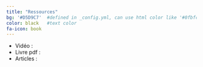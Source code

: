 ```yaml
---
title: "Ressources"
bg: '#D5D9C7'  #defined in _config.yml, can use html color like '#0fbfcf'
color: black   #text color
fa-icon: book
---
```


* Vidéo : 
* Livre pdf :
* Articles :
